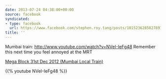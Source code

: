 ```yaml
---
date: 2013-07-24 04:38:00+00:00
source: facebook
syndicated:
- type: facebook
  url: https://www.facebook.com/stephen.roy.tang/posts/10152362858278912
title: ''
---
```


Mumbai train: http://www.youtube.com/watch?v=NVeI-IeFg48 Remember this next time you feel annoyed at the MRT

[Mega Block 31st Dec 2012 (Mumbai Local Train)](https://www.youtube.com/watch?v=NVeI-IeFg48)



{{% youtube NVeI-IeFg48 %}}